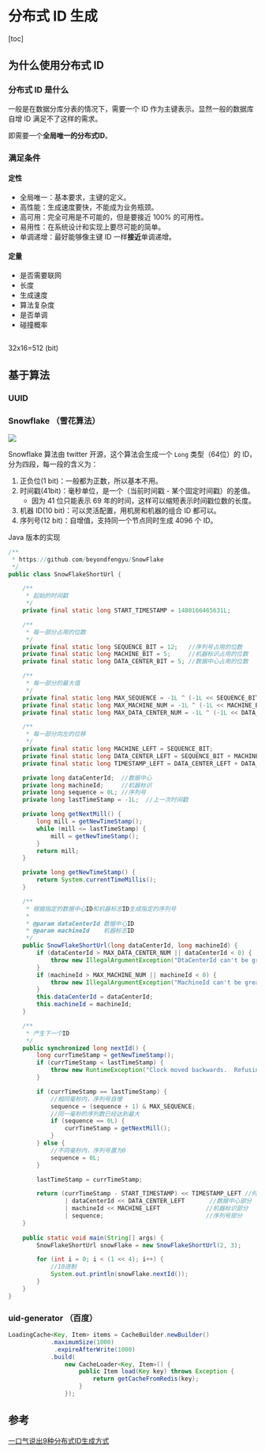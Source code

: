 # 分布式 ID 生成

[toc]

## 为什么使用分布式 ID

### 分布式 ID 是什么

一般是在数据分库分表的情况下，需要一个 ID 作为主键表示。显然一般的数据库自增 ID 满足不了这样的需求。

即需要一个**全局唯一的分布式ID**。

### 满足条件

#### 定性

- 全局唯一：基本要求，主键的定义。
- 高性能：生成速度要快，不能成为业务瓶颈。
- 高可用：完全可用是不可能的，但是要接近 100% 的可用性。
- 易用性：在系统设计和实现上要尽可能的简单。
- 单调递增：最好能够像主键 ID 一样**接近**单调递增。

#### 定量

* 是否需要联网
* 长度
* 生成速度
* 算法复杂度
* 是否单调
* 碰撞概率



## 

32x16=512 (bit)

## 基于算法

### UUID



### Snowflake （雪花算法）

![](https://i.loli.net/2020/05/14/hkaLnYfpd9S2QBc.png)

Snowflake 算法由 twitter 开源，这个算法会生成一个 `Long` 类型（64位）的 ID，分为四段，每一段的含义为：

1. 正负位(1 bit)：一般都为正数，所以基本不用。
2. 时间戳(41bit)：毫秒单位，是一个（当前时间戳 - 某个固定时间戳）的差值。
   * 因为 41 位只能表示 69 年的时间，这样可以缩短表示时间戳位数的长度。
3. 机器 ID(10 bit)：可以灵活配置，用机房和机器的组合 ID 都可以。
4. 序列号(12 bit)：自增值，支持同一个节点同时生成 4096 个 ID。

Java 版本的实现

```java
/**
 * https://github.com/beyondfengyu/SnowFlake
 */
public class SnowFlakeShortUrl {

    /**
     * 起始的时间戳
     */
    private final static long START_TIMESTAMP = 1480166465631L;

    /**
     * 每一部分占用的位数
     */
    private final static long SEQUENCE_BIT = 12;   //序列号占用的位数
    private final static long MACHINE_BIT = 5;     //机器标识占用的位数
    private final static long DATA_CENTER_BIT = 5; //数据中心占用的位数

    /**
     * 每一部分的最大值
     */
    private final static long MAX_SEQUENCE = -1L ^ (-1L << SEQUENCE_BIT);
    private final static long MAX_MACHINE_NUM = -1L ^ (-1L << MACHINE_BIT);
    private final static long MAX_DATA_CENTER_NUM = -1L ^ (-1L << DATA_CENTER_BIT);

    /**
     * 每一部分向左的位移
     */
    private final static long MACHINE_LEFT = SEQUENCE_BIT;
    private final static long DATA_CENTER_LEFT = SEQUENCE_BIT + MACHINE_BIT;
    private final static long TIMESTAMP_LEFT = DATA_CENTER_LEFT + DATA_CENTER_BIT;

    private long dataCenterId;  //数据中心
    private long machineId;     //机器标识
    private long sequence = 0L; //序列号
    private long lastTimeStamp = -1L;  //上一次时间戳

    private long getNextMill() {
        long mill = getNewTimeStamp();
        while (mill <= lastTimeStamp) {
            mill = getNewTimeStamp();
        }
        return mill;
    }

    private long getNewTimeStamp() {
        return System.currentTimeMillis();
    }

    /**
     * 根据指定的数据中心ID和机器标志ID生成指定的序列号
     *
     * @param dataCenterId 数据中心ID
     * @param machineId    机器标志ID
     */
    public SnowFlakeShortUrl(long dataCenterId, long machineId) {
        if (dataCenterId > MAX_DATA_CENTER_NUM || dataCenterId < 0) {
            throw new IllegalArgumentException("DtaCenterId can't be greater than MAX_DATA_CENTER_NUM or less than 0！");
        }
        if (machineId > MAX_MACHINE_NUM || machineId < 0) {
            throw new IllegalArgumentException("MachineId can't be greater than MAX_MACHINE_NUM or less than 0！");
        }
        this.dataCenterId = dataCenterId;
        this.machineId = machineId;
    }

    /**
     * 产生下一个ID
     */
    public synchronized long nextId() {
        long currTimeStamp = getNewTimeStamp();
        if (currTimeStamp < lastTimeStamp) {
            throw new RuntimeException("Clock moved backwards.  Refusing to generate id");
        }

        if (currTimeStamp == lastTimeStamp) {
            //相同毫秒内，序列号自增
            sequence = (sequence + 1) & MAX_SEQUENCE;
            //同一毫秒的序列数已经达到最大
            if (sequence == 0L) {
                currTimeStamp = getNextMill();
            }
        } else {
            //不同毫秒内，序列号置为0
            sequence = 0L;
        }

        lastTimeStamp = currTimeStamp;

        return (currTimeStamp - START_TIMESTAMP) << TIMESTAMP_LEFT //时间戳部分
                | dataCenterId << DATA_CENTER_LEFT       //数据中心部分
                | machineId << MACHINE_LEFT             //机器标识部分
                | sequence;                             //序列号部分
    }
    
    public static void main(String[] args) {
        SnowFlakeShortUrl snowFlake = new SnowFlakeShortUrl(2, 3);

        for (int i = 0; i < (1 << 4); i++) {
            //10进制
            System.out.println(snowFlake.nextId());
        }
    }
}
```

### uid-generator （百度）

```java
LoadingCache<Key, Item> items = CacheBuilder.newBuilder()  
            .maximumSize(1000)
             .expireAfterWrite(1000)
            .build(
                new CacheLoader<Key, Item>() {
                    public Item load(Key key) throws Exception {
                        return getCacheFromRedis(key);
                    }
                });
```



## 参考

[一口气说出9种分布式ID生成方式](https://zhuanlan.zhihu.com/p/107939861)

